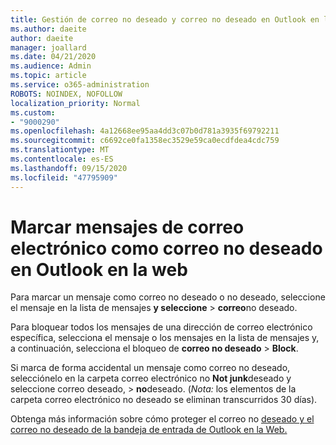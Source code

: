 ```yaml
---
title: Gestión de correo no deseado y correo no deseado en Outlook en la web
ms.author: daeite
author: daeite
manager: joallard
ms.date: 04/21/2020
ms.audience: Admin
ms.topic: article
ms.service: o365-administration
ROBOTS: NOINDEX, NOFOLLOW
localization_priority: Normal
ms.custom:
- "9000290"
ms.openlocfilehash: 4a12668ee95aa4dd3c07b0d781a3935f69792211
ms.sourcegitcommit: c6692ce0fa1358ec3529e59ca0ecdfdea4cdc759
ms.translationtype: MT
ms.contentlocale: es-ES
ms.lasthandoff: 09/15/2020
ms.locfileid: "47795909"
---
```

# <a name="mark-email-messages-as-junk-in-outlook-on-the-web"></a>Marcar mensajes de correo electrónico como correo no deseado en Outlook en la web

Para marcar un mensaje como correo no deseado o no deseado, seleccione el mensaje en la lista de mensajes **y seleccione**  >  **correo**no deseado.

Para bloquear todos los mensajes de una dirección de correo electrónico específica, selecciona el mensaje o los mensajes en la lista de mensajes y, a continuación, selecciona el bloqueo de **correo no deseado**  >  **Block**.

Si marca de forma accidental un mensaje como correo no deseado, selecciónelo en la carpeta correo electrónico no **Not junk**deseado y seleccione correo deseado,  >  **no**deseado. (*Nota:* los elementos de la carpeta correo electrónico no deseado se eliminan transcurridos 30 días).

Obtenga más información sobre cómo proteger el correo no [deseado y el correo no deseado de la bandeja de entrada de Outlook en la Web.](https://support.office.com/article/db786e79-54e2-40cc-904f-d89d57b7f41d)